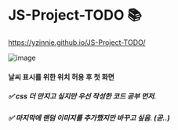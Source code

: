 # JS-Project-TODO 📚

https://yzinnie.github.io/JS-Project-TODO/

![image](https://github.com/yzinnie/JS-Project-TODO/assets/126447980/ea8d9a1f-d3bf-4b22-ab2a-a81d7b8f2641)
#### 날씨 표시를 위한 위치 허용 후 첫 화면 


##### ✅ css 더 만지고 싶지만 우선 작성한 코드 공부 먼저.

##### ✅ 마지막에 랜덤 이미지를 추가했지만 바꾸고 싶음. (곧..)
